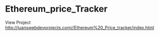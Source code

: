 # Ethereum_price_Tracker

View Project  http://juanswebdevprojects.com//Ethereum%20_Price_tracker/index.html
